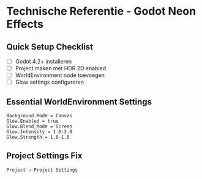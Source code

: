 # Technische Referentie - Godot Neon Effects

## Quick Setup Checklist
- [ ] Godot 4.2+ installeren
- [ ] Project maken met HDR 2D enabled
- [ ] WorldEnvironment node toevoegen
- [ ] Glow settings configureren

## Essential WorldEnvironment Settings
```
Background.Mode = Canvas
Glow.Enabled = true
Glow.Blend_Mode = Screen
Glow.Intensity = 1.0-2.0
Glow.Strength = 1.0-1.5
```

## Project Settings Fix
```
Project → Project Settings
